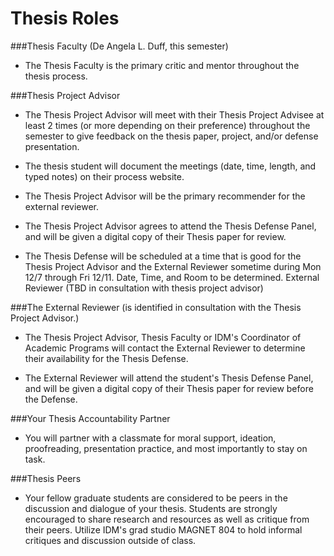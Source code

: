 # Thesis Roles

###Thesis Faculty (De Angela L. Duff, this semester)

* The Thesis Faculty is the primary critic and mentor throughout the thesis process. 

###Thesis Project Advisor

* The Thesis Project Advisor will meet with their Thesis Project Advisee at least 2 times (or more depending on their preference) throughout the semester to give feedback on the thesis paper, project, and/or defense presentation. 

* The thesis student will document the meetings (date, time, length, and typed notes) on their process website. 

* The Thesis Project Advisor will be the primary recommender for the external reviewer.

* The Thesis Project Advisor agrees to attend the Thesis Defense Panel, and will be given a digital copy of their Thesis paper for review. 

* The Thesis Defense will be scheduled at a time that is good for the Thesis Project Advisor and the External Reviewer sometime during Mon 12/7 through Fri 12/11. Date, Time, and Room to be determined.
External Reviewer (TBD in consultation with thesis project advisor)

###The External Reviewer (is identified in consultation with the Thesis Project Advisor.)

* The Thesis Project Advisor, Thesis Faculty or IDM's Coordinator of Academic Programs will contact the External Reviewer to determine their availability for the Thesis Defense. 

* The External Reviewer will attend the student's Thesis Defense Panel, and will be given a digital copy of their Thesis paper for review before the Defense.

###Your Thesis Accountability Partner

* You will partner with a classmate for moral support, ideation, proofreading, presentation practice, and most importantly to stay on task.

###Thesis Peers

* Your fellow graduate students are considered to be peers in the discussion and dialogue of your thesis. Students are strongly encouraged to share research and resources as well as critique from their peers. Utilize IDM's grad studio MAGNET 804 to hold informal critiques and discussion outside of class.
